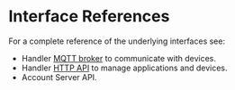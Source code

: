 # Interface References
For a complete reference of the underlying interfaces see:

* Handler [MQTT broker](../../current/mqtt/) to communicate with devices.
* Handler [HTTP API](https://github.com/TheThingsNetwork/ttn/blob/v2-preview/api/handler/HTTP-API.md) to manage applications and devices.
* Account Server API.

